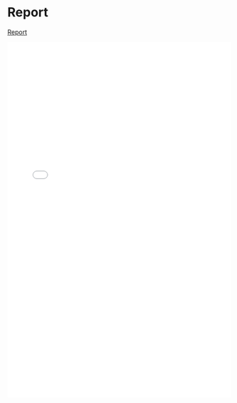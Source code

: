 # Report 

[Report](files/report.pdf)


<iframe src="report.pdf" width="100%" height="800px" style="border:none;"></iframe>
